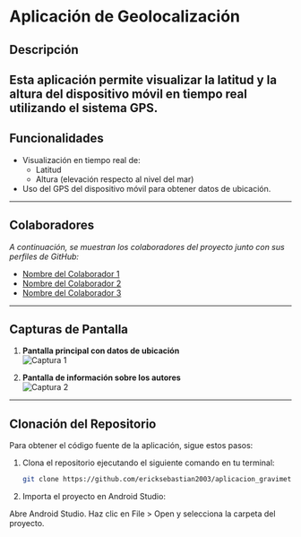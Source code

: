 # Aplicación de Geolocalización

## Descripción

Esta aplicación permite visualizar la **latitud** y la **altura** del dispositivo móvil en tiempo real utilizando el sistema GPS.  
---

## Funcionalidades

- Visualización en tiempo real de:
  - Latitud
  - Altura (elevación respecto al nivel del mar)
- Uso del GPS del dispositivo móvil para obtener datos de ubicación.

---

## Colaboradores

_A continuación, se muestran los colaboradores del proyecto junto con sus perfiles de GitHub:_

- [Nombre del Colaborador 1](https://github.com/usuario1)  
- [Nombre del Colaborador 2](https://github.com/usuario2)  
- [Nombre del Colaborador 3](https://github.com/usuario3)  

---
## Capturas de Pantalla


1. **Pantalla principal con datos de ubicación**  
   ![Captura 1](ruta/a/tu/captura1.png)

2. **Pantalla de información sobre los autores**  
   ![Captura 2](ruta/a/tu/captura2.png)

---

## Clonación del Repositorio

Para obtener el código fuente de la aplicación, sigue estos pasos:

1. Clona el repositorio ejecutando el siguiente comando en tu terminal:  

   ```bash
   git clone https://github.com/ericksebastian2003/aplicacion_gravimetro_y_gps.git
2. Importa el proyecto en Android Studio:

Abre Android Studio.
Haz clic en File > Open y selecciona la carpeta del proyecto.

